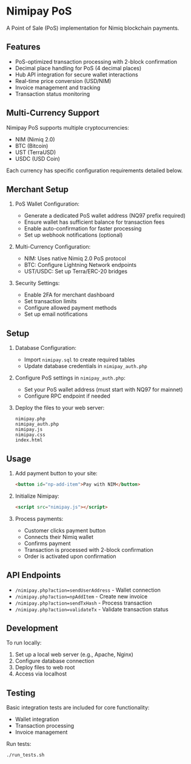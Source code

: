 # Nimipay PoS

A Point of Sale (PoS) implementation for Nimiq blockchain payments.

## Features

- PoS-optimized transaction processing with 2-block confirmation
- Decimal place handling for PoS (4 decimal places)
- Hub API integration for secure wallet interactions
- Real-time price conversion (USD/NIM)
- Invoice management and tracking
- Transaction status monitoring

## Multi-Currency Support

Nimipay PoS supports multiple cryptocurrencies:
- NIM (Nimiq 2.0)
- BTC (Bitcoin)
- UST (TerraUSD)
- USDC (USD Coin)

Each currency has specific configuration requirements detailed below.

## Merchant Setup

1. PoS Wallet Configuration:
   - Generate a dedicated PoS wallet address (NQ97 prefix required)
   - Ensure wallet has sufficient balance for transaction fees
   - Enable auto-confirmation for faster processing
   - Set up webhook notifications (optional)

2. Multi-Currency Configuration:
   - NIM: Uses native Nimiq 2.0 PoS protocol
   - BTC: Configure Lightning Network endpoints
   - UST/USDC: Set up Terra/ERC-20 bridges

3. Security Settings:
   - Enable 2FA for merchant dashboard
   - Set transaction limits
   - Configure allowed payment methods
   - Set up email notifications

## Setup

1. Database Configuration:
   - Import `nimipay.sql` to create required tables
   - Update database credentials in `nimipay_auth.php`

2. Configure PoS settings in `nimipay_auth.php`:
   - Set your PoS wallet address (must start with NQ97 for mainnet)
   - Configure RPC endpoint if needed

3. Deploy the files to your web server:
   ```
   nimipay.php
   nimipay_auth.php
   nimipay.js
   nimipay.css
   index.html
   ```

## Usage

1. Add payment button to your site:
   ```html
   <button id="np-add-item">Pay with NIM</button>
   ```

2. Initialize Nimipay:
   ```html
   <script src="nimipay.js"></script>
   ```

3. Process payments:
   - Customer clicks payment button
   - Connects their Nimiq wallet
   - Confirms payment
   - Transaction is processed with 2-block confirmation
   - Order is activated upon confirmation

## API Endpoints

- `/nimipay.php?action=sendUserAddress` - Wallet connection
- `/nimipay.php?action=npAddItem` - Create new invoice
- `/nimipay.php?action=sendTxHash` - Process transaction
- `/nimipay.php?action=validateTx` - Validate transaction status

## Development

To run locally:
1. Set up a local web server (e.g., Apache, Nginx)
2. Configure database connection
3. Deploy files to web root
4. Access via localhost

## Testing

Basic integration tests are included for core functionality:
- Wallet integration
- Transaction processing
- Invoice management

Run tests:
```bash
./run_tests.sh
